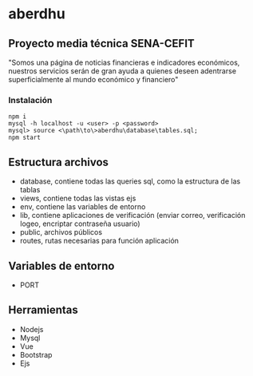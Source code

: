 # aberdhu

## Proyecto media técnica SENA-CEFIT

"Somos una página de noticias financieras e indicadores económicos, nuestros servicios serán de gran ayuda a quienes deseen adentrarse superficialmente al mundo económico y financiero"

### Instalación
```
npm i
mysql -h localhost -u <user> -p <password>
mysql> source <\path\to\>aberdhu\database\tables.sql;
npm start
```
## Estructura archivos
- database, contiene todas las queries sql, como la estructura de las tablas
- views, contiene todas las vistas ejs
- env, contiene las variables de entorno
- lib, contiene aplicaciones de verificación (enviar correo, verificación logeo, encriptar contraseña usuario)
- public, archivos públicos
- routes, rutas necesarias para función aplicación

## Variables de entorno
- PORT

## Herramientas

- Nodejs
- Mysql
- Vue
- Bootstrap
- Ejs
